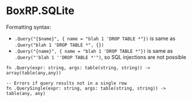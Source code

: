 # BoxRP.SQLite

Formatting syntax:
- `.Query("{$name}", { name = "blah 1 'DROP TABLE *"})` is same as `.Query("blah 1 'DROP TABLE *", {})`
- `.Query("{name}", { name = "blah 1 'DROP TABLE *"})` is same as `.Query("'blah 1 ''DROP TABLE *'")`, so SQL injections are not possible

```
fn .Query(expr: string, args: table(string, string)) -> array(table(any,any))

-- Errors if query results not in a single row
fn .QuerySingle(expr: string, args: table(string, string)) -> table(any, any)
```